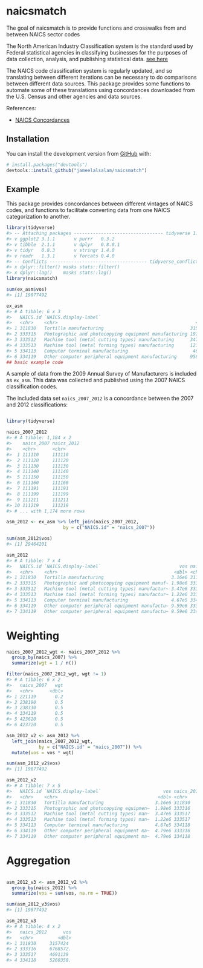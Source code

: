 
<!-- README.md is generated from README.Rmd. Please edit that file -->

# naicsmatch

<!-- badges: start -->

<!-- badges: end -->

The goal of naicsmatch is to provide functions and crosswalks from and
between NAICS sector codes

The North American Industry Classification system is the standard used
by Federal statistical agencies in classifying businesses for the
purposes of data collection, analysis, and publishing statistical data.
[see here](https://www.census.gov/eos/www/naics/index.html)

The NAICS code classification system is regularly updated, and so
translating between different iterations can be necessary to do
comparisons between different data sources. This package provides some
functions to automate some of these translations using concordances
downloaded from the U.S. Census and other agencies and data sources.

References:

  - [NAICS
    Concordances](https://www.census.gov/eos/www/naics/concordances/concordances.html)

## Installation

You can install the development version from
[GitHub](https://github.com/) with:

``` r
# install.packages("devtools")
devtools::install_github("jameelalsalam/naicsmatch")
```

## Example

This package provides concordances between different vintages of NAICS
codes, and functions to facilitate converting data from one NAICS
categorization to another.

``` r
library(tidyverse)
#> -- Attaching packages --------------------------------- tidyverse 1.2.1 --
#> v ggplot2 3.1.1       v purrr   0.3.2  
#> v tibble  2.1.1       v dplyr   0.8.0.1
#> v tidyr   0.8.3       v stringr 1.4.0  
#> v readr   1.3.1       v forcats 0.4.0
#> -- Conflicts ------------------------------------ tidyverse_conflicts() --
#> x dplyr::filter() masks stats::filter()
#> x dplyr::lag()    masks stats::lag()
library(naicsmatch)

sum(ex_asm$vos)
#> [1] 19877492

ex_asm
#> # A tibble: 6 x 3
#>   NAICS.id `NAICS.display-label`                                     vos
#>   <chr>    <chr>                                                   <dbl>
#> 1 311830   Tortilla manufacturing                                3157424
#> 2 333315   Photographic and photocopying equipment manufacturing 1975217
#> 3 333512   Machine tool (metal cutting types) manufacturing      3473464
#> 4 333513   Machine tool (metal forming types) manufacturing      1217675
#> 5 334113   Computer terminal manufacturing                        467003
#> 6 334119   Other computer peripheral equipment manufacturing     9586709
## basic example code
```

A sample of data from the 2009 Annual Survey of Manufacturers is
included as `ex_asm`. This data was collected and published using the
2007 NAICS classification codes.

The included data set `naics_2007_2012` is a concordance between the
2007 and 2012 classifications:

``` r

library(tidyverse)

naics_2007_2012
#> # A tibble: 1,184 x 2
#>    naics_2007 naics_2012
#>    <chr>      <chr>     
#>  1 111110     111110    
#>  2 111120     111120    
#>  3 111130     111130    
#>  4 111140     111140    
#>  5 111150     111150    
#>  6 111160     111160    
#>  7 111191     111191    
#>  8 111199     111199    
#>  9 111211     111211    
#> 10 111219     111219    
#> # ... with 1,174 more rows
```

``` r
asm_2012 <- ex_asm %>% left_join(naics_2007_2012, 
                     by = c("NAICS.id" = "naics_2007"))

sum(asm_2012$vos)
#> [1] 29464201

asm_2012
#> # A tibble: 7 x 4
#>   NAICS.id `NAICS.display-label`                             vos naics_2012
#>   <chr>    <chr>                                           <dbl> <chr>     
#> 1 311830   Tortilla manufacturing                         3.16e6 311830    
#> 2 333315   Photographic and photocopying equipment manuf~ 1.98e6 333316    
#> 3 333512   Machine tool (metal cutting types) manufactur~ 3.47e6 333517    
#> 4 333513   Machine tool (metal forming types) manufactur~ 1.22e6 333517    
#> 5 334113   Computer terminal manufacturing                4.67e5 334118    
#> 6 334119   Other computer peripheral equipment manufactu~ 9.59e6 333316    
#> 7 334119   Other computer peripheral equipment manufactu~ 9.59e6 334118
```

# Weighting

``` r
naics_2007_2012_wgt <- naics_2007_2012 %>%
  group_by(naics_2007) %>%
  summarize(wgt = 1 / n())

filter(naics_2007_2012_wgt, wgt != 1)
#> # A tibble: 6 x 2
#>   naics_2007   wgt
#>   <chr>      <dbl>
#> 1 221119       0.2
#> 2 238190       0.5
#> 3 238330       0.5
#> 4 334119       0.5
#> 5 423620       0.5
#> 6 423720       0.5
```

``` r
asm_2012_v2 <- asm_2012 %>%
  left_join(naics_2007_2012_wgt, 
            by = c("NAICS.id" = "naics_2007")) %>%
  mutate(vos = vos * wgt)

sum(asm_2012_v2$vos)
#> [1] 19877492

asm_2012_v2
#> # A tibble: 7 x 5
#>   NAICS.id `NAICS.display-label`                       vos naics_2012   wgt
#>   <chr>    <chr>                                     <dbl> <chr>      <dbl>
#> 1 311830   Tortilla manufacturing                   3.16e6 311830       1  
#> 2 333315   Photographic and photocopying equipmen~  1.98e6 333316       1  
#> 3 333512   Machine tool (metal cutting types) man~  3.47e6 333517       1  
#> 4 333513   Machine tool (metal forming types) man~  1.22e6 333517       1  
#> 5 334113   Computer terminal manufacturing          4.67e5 334118       1  
#> 6 334119   Other computer peripheral equipment ma~  4.79e6 333316       0.5
#> 7 334119   Other computer peripheral equipment ma~  4.79e6 334118       0.5
```

# Aggregation

``` r

asm_2012_v3 <- asm_2012_v2 %>%
  group_by(naics_2012) %>%
  summarize(vos = sum(vos, na.rm = TRUE))

sum(asm_2012_v3$vos)
#> [1] 19877492

asm_2012_v3
#> # A tibble: 4 x 2
#>   naics_2012      vos
#>   <chr>         <dbl>
#> 1 311830     3157424 
#> 2 333316     6768572.
#> 3 333517     4691139 
#> 4 334118     5260358.
```
